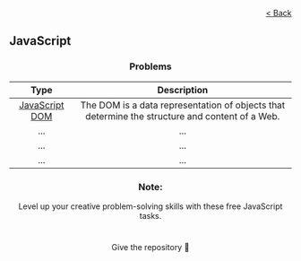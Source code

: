 <p align="right">
  <a href="../../../README.md">< Back</a>
</p>

<h2>JavaScript</h2>

<h3 align="center">Problems</h3>

<div align="center">

| Type 	| Description	|
|:---:	|:---:	|
| [JavaScript DOM](./js-dom/home.md)	| The DOM is a data representation of objects that determine the structure and content of a Web. 	|
| ... 	| ... 	|
| ... 	| ... 	|
| ... 	| ... 	|

</div>

<h3 align="center">Note:</h3>

<p align="center">Level up your creative problem-solving skills with these free JavaScript tasks.</p>

#

<p align="center">Give the repository 🌟<p>
